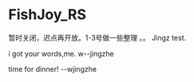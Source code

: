 FishJoy_RS
==========

暂时关闭，迟点再开放。1-3号做一些整理
。。
Jingz test.

i got your words,me. w--jingzhe

time for dinner! --wjingzhe
